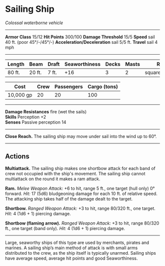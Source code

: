 # Sailing Ship

_Colossal waterborne vehicle_

---

**Armor Class** 15/12
**Hit Points** 300/100
**Damage Threshold** 15/5
**Speed** sail 40 ft. (poor 45°/-/45°/-)
**Acceleration/Deceleration** sail 5/5 ft.
**Travel** sail 4 mph

--- 

|  Length  |  Beam  |  Draft  | Seaworthiness | Decks | Masts |      Rig      |
| -------- | ------ | ------- | ------------- | ----- | ----- | ------------- |
|   80 ft. | 20 ft. |   7 ft. |           +16 |     3 |     2 | square,lateen |

|    Cost   | Crew | Passengers | Cargo (tons) |
| --------- | ---- | ---------- | ------------ |
| 10,000 gp |   20 |         20 |          100 |

---

**Damage Resistances** fire (wet the sails)  
**Skills** Perception +2  
**Senses** Passive perception 14

---

**Close Reach.** The sailing ship may move under sail into the wind up to 60°.

---

## Actions

**Multiattack.** The sailing ship makes one shortbow attack for each band of crew not occupied with the ship's movement. The sailing ship cannot multiattack on the round it makes a ram attack. 

**Ram.** _Melee Weapon Attack:_ +6 to hit, range 5 ft., one target (hull only) 0° forward. _Hit:_ 17 (5d6) bludgeoning damage for each 10 ft. of relative speed. The attacking ship takes half of the damage dealt to the target.

**Shortbow.** _Ranged Weapon Attack:_ +3 to hit, range 80/320 ft., one target. _Hit:_ 4 (1d6 + 1) piercing damage.

**Shortbow (flaming arrow).** _Ranged Weapon Attack:_ +3 to hit, range 80/320 ft., one target (band only). _Hit:_ 4 (1d6 + 1) piercing damage.

---

Large, seaworthy ships of this type are used by merchants, pirates and marines. A sailing ship’s main method of attack is with small arms distributed to the crew, as the ship itself is typically unarmed. Sailing ships have average speed, average hit points and good Seaworthiness.
